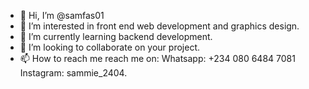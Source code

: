 - 👋 Hi, I’m @samfas01
- 👀 I’m interested in front end web development and graphics design.
- 🌱 I’m currently learning backend development.
- 💞️ I’m looking to collaborate on your project.
- 📫 How to reach me reach me on: Whatsapp: +234 080 6484 7081 Instagram: sammie_2404.

<!---
samfas01/samfas01 is a ✨ special ✨ repository because its `README.md` (this file) appears on your GitHub profile.
You can click the Preview link to take a look at your changes.
--->
